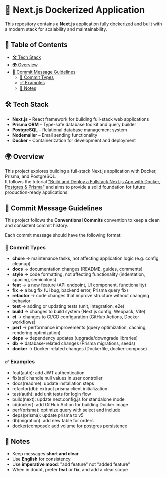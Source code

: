 # 🚀 Next.js Dockerized Application

This repository contains a **Next.js** application fully dockerized and built with a modern stack for scalability and maintainability.

## 📑 Table of Contents

- [🛠️ Tech Stack](#️-tech-stack)
- [🌍 Overview](#-overview)
- [📝 Commit Message Guidelines](#-commit-message-guidelines)
  - [🔖 Commit Types](#-commit-types)
  - [✅ Examples](#-examples)
  - [📌 Notes](#-notes)

## 🛠️ Tech Stack

- **Next.js** – React framework for building full-stack web applications
- **Prisma ORM** – Type-safe database toolkit and query builder
- **PostgreSQL** – Relational database management system
- **Nodemailer** – Email sending functionality
- **Docker** – Containerization for development and deployment

## 🌍 Overview

This project explores building a full-stack Next.js application with Docker, Prisma, and PostgreSQL.  
It follows the tutorial ["Build and Deploy a Fullstack Next.js App with Docker, Postgres & Prisma"](https://www.youtube.com/watch?v=N4meIif7Jtc) and aims to provide a solid foundation for future production-ready applications.

## 📝 Commit Message Guidelines

This project follows the **Conventional Commits** convention to keep a clean and consistent commit history.

Each commit message should have the following format:

### 🔖 Commit Types

- **chore** → maintenance tasks, not affecting application logic (e.g. config, cleanup)
- **docs** → documentation changes (README, guides, comments)
- **style** → code formatting, not affecting functionality (indentation, spacing, semicolons)
- **feat** → a new feature (API endpoint, UI component, functionality)
- **fix** → a bug fix (UI bug, backend error, Prisma query fix)
- **refactor** → code changes that improve structure without changing behavior
- **test** → adding or updating tests (unit, integration, e2e)
- **build** → changes to build system (Next.js config, Webpack, Vite)
- **ci** → changes to CI/CD configuration (GitHub Actions, Docker workflows)
- **perf** → performance improvements (query optimization, caching, rendering optimization)
- **deps** → dependency updates (upgrade/downgrade libraries)
- **db** → database-related changes (Prisma migrations, seeds)
- **docker** → Docker-related changes (Dockerfile, docker-compose)

### ✅ Examples

- feat(auth): add JWT authentication
- fix(api): handle null values in user controller
- docs(readme): update installation steps
- refactor(db): extract prisma client initialization
- test(auth): add unit tests for login flow
- build(next): update next.config.js for standalone mode
- ci(docker): add GitHub Action for building Docker image
- perf(prisma): optimize query with select and include
- deps(prisma): update prisma to v5
- db(migration): add new table for orders
- docker(compose): add volume for postgres persistence

## 📌 Notes

- Keep messages **short and clear**
- Use **English** for consistency
- Use **imperative mood**: "add feature" not "added feature"
- When in doubt, prefer **feat** or **fix**, and add a clear scope
